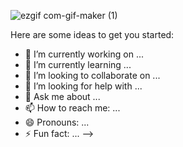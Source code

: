 ![ezgif com-gif-maker (1)](https://user-images.githubusercontent.com/67082766/193443490-8be76de7-b5f9-464e-8db5-88c51b8af7d8.gif)


Here are some ideas to get you started:

- 🔭 I’m currently working on ...
- 🌱 I’m currently learning ...
- 👯 I’m looking to collaborate on ...
- 🤔 I’m looking for help with ...
- 💬 Ask me about ...
- 📫 How to reach me: ...
- 😄 Pronouns: ...
- ⚡ Fun fact: ...
-->
